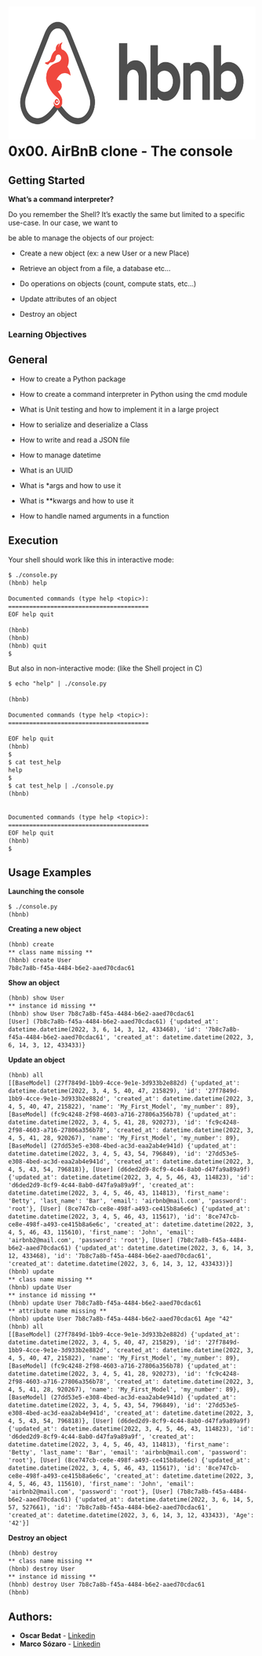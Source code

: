 <h1><img src="images/hbnb img.png" alt="logo python" width="650" height="270"><br/><b>0x00. AirBnB clone - The console</b></h1>

## Getting Started

 
**What’s a command interpreter?**

Do you remember the Shell? It’s exactly the same but limited to a specific use-case. In our case, we want to

be able to manage the objects of our project:

  

- Create a new object (ex: a new User or a new Place)

- Retrieve an object from a file, a database etc…

- Do operations on objects (count, compute stats, etc…)

- Update attributes of an object

- Destroy an object

  

### Learning Objectives

  

## General

 - How to create a Python package
   
  - How to create a command interpreter in Python using the cmd module
   
   - What is Unit testing and how to implement it in a large project
   
   - How to serialize and deserialize a Class
   
   - How to write and read a JSON file
   
   - How to manage datetime
   
   - What is an UUID
   
   - What is *args and how to use it
   
   - What is **kwargs and how to use it
   
   - How to handle named arguments in a function

  
  

## Execution

  
Your shell should work like this in interactive mode:

  
```
$ ./console.py
(hbnb) help

Documented commands (type help <topic>):
========================================
EOF help quit

(hbnb)
(hbnb)
(hbnb) quit
$
```

But also in non-interactive mode: (like the Shell project in C)

```
$ echo "help" | ./console.py

(hbnb)

Documented commands (type help <topic>):
========================================

EOF help quit
(hbnb)
$
$ cat test_help
help
$
$ cat test_help | ./console.py
(hbnb)

  
Documented commands (type help <topic>):
========================================
EOF help quit
(hbnb)
$

```

## Usage Examples

**Launching the console**
```
$ ./console.py
(hbnb) 
```
**Creating a new object**
```
(hbnb) create
** class name missing **
(hbnb) create User
7b8c7a8b-f45a-4484-b6e2-aaed70cdac61
```
**Show an object**
```
(hbnb) show User
** instance id missing **
(hbnb) show User 7b8c7a8b-f45a-4484-b6e2-aaed70cdac61
[User] (7b8c7a8b-f45a-4484-b6e2-aaed70cdac61) {'updated_at': datetime.datetime(2022, 3, 6, 14, 3, 12, 433468), 'id': '7b8c7a8b-f45a-4484-b6e2-aaed70cdac61', 'created_at': datetime.datetime(2022, 3, 6, 14, 3, 12, 433433)}
```
**Update an object**
```
(hbnb) all
[[BaseModel] (27f7849d-1bb9-4cce-9e1e-3d933b2e882d) {'updated_at': datetime.datetime(2022, 3, 4, 5, 40, 47, 215829), 'id': '27f7849d-1bb9-4cce-9e1e-3d933b2e882d', 'created_at': datetime.datetime(2022, 3, 4, 5, 40, 47, 215822), 'name': 'My_First_Model', 'my_number': 89}, [BaseModel] (fc9c4248-2f98-4603-a716-27806a356b78) {'updated_at': datetime.datetime(2022, 3, 4, 5, 41, 28, 920273), 'id': 'fc9c4248-2f98-4603-a716-27806a356b78', 'created_at': datetime.datetime(2022, 3, 4, 5, 41, 28, 920267), 'name': 'My_First_Model', 'my_number': 89}, [BaseModel] (27dd53e5-e308-4bed-ac3d-eaa2ab4e941d) {'updated_at': datetime.datetime(2022, 3, 4, 5, 43, 54, 796849), 'id': '27dd53e5-e308-4bed-ac3d-eaa2ab4e941d', 'created_at': datetime.datetime(2022, 3, 4, 5, 43, 54, 796818)}, [User] (d6ded2d9-8cf9-4c44-8ab0-d47fa9a89a9f) {'updated_at': datetime.datetime(2022, 3, 4, 5, 46, 43, 114823), 'id': 'd6ded2d9-8cf9-4c44-8ab0-d47fa9a89a9f', 'created_at': datetime.datetime(2022, 3, 4, 5, 46, 43, 114813), 'first_name': 'Betty', 'last_name': 'Bar', 'email': 'airbnb@mail.com', 'password': 'root'}, [User] (8ce747cb-ce8e-498f-a493-ce415b8a6e6c) {'updated_at': datetime.datetime(2022, 3, 4, 5, 46, 43, 115617), 'id': '8ce747cb-ce8e-498f-a493-ce415b8a6e6c', 'created_at': datetime.datetime(2022, 3, 4, 5, 46, 43, 115610), 'first_name': 'John', 'email': 'airbnb2@mail.com', 'password': 'root'}, [User] (7b8c7a8b-f45a-4484-b6e2-aaed70cdac61) {'updated_at': datetime.datetime(2022, 3, 6, 14, 3, 12, 433468), 'id': '7b8c7a8b-f45a-4484-b6e2-aaed70cdac61', 'created_at': datetime.datetime(2022, 3, 6, 14, 3, 12, 433433)}]
(hbnb) update
** class name missing **
(hbnb) update User
** instance id missing **
(hbnb) update User 7b8c7a8b-f45a-4484-b6e2-aaed70cdac61
** attribute name missing **
(hbnb) update User 7b8c7a8b-f45a-4484-b6e2-aaed70cdac61 Age "42"
(hbnb) all
[[BaseModel] (27f7849d-1bb9-4cce-9e1e-3d933b2e882d) {'updated_at': datetime.datetime(2022, 3, 4, 5, 40, 47, 215829), 'id': '27f7849d-1bb9-4cce-9e1e-3d933b2e882d', 'created_at': datetime.datetime(2022, 3, 4, 5, 40, 47, 215822), 'name': 'My_First_Model', 'my_number': 89}, [BaseModel] (fc9c4248-2f98-4603-a716-27806a356b78) {'updated_at': datetime.datetime(2022, 3, 4, 5, 41, 28, 920273), 'id': 'fc9c4248-2f98-4603-a716-27806a356b78', 'created_at': datetime.datetime(2022, 3, 4, 5, 41, 28, 920267), 'name': 'My_First_Model', 'my_number': 89}, [BaseModel] (27dd53e5-e308-4bed-ac3d-eaa2ab4e941d) {'updated_at': datetime.datetime(2022, 3, 4, 5, 43, 54, 796849), 'id': '27dd53e5-e308-4bed-ac3d-eaa2ab4e941d', 'created_at': datetime.datetime(2022, 3, 4, 5, 43, 54, 796818)}, [User] (d6ded2d9-8cf9-4c44-8ab0-d47fa9a89a9f) {'updated_at': datetime.datetime(2022, 3, 4, 5, 46, 43, 114823), 'id': 'd6ded2d9-8cf9-4c44-8ab0-d47fa9a89a9f', 'created_at': datetime.datetime(2022, 3, 4, 5, 46, 43, 114813), 'first_name': 'Betty', 'last_name': 'Bar', 'email': 'airbnb@mail.com', 'password': 'root'}, [User] (8ce747cb-ce8e-498f-a493-ce415b8a6e6c) {'updated_at': datetime.datetime(2022, 3, 4, 5, 46, 43, 115617), 'id': '8ce747cb-ce8e-498f-a493-ce415b8a6e6c', 'created_at': datetime.datetime(2022, 3, 4, 5, 46, 43, 115610), 'first_name': 'John', 'email': 'airbnb2@mail.com', 'password': 'root'}, [User] (7b8c7a8b-f45a-4484-b6e2-aaed70cdac61) {'updated_at': datetime.datetime(2022, 3, 6, 14, 5, 57, 527661), 'id': '7b8c7a8b-f45a-4484-b6e2-aaed70cdac61', 'created_at': datetime.datetime(2022, 3, 6, 14, 3, 12, 433433), 'Age': '42'}]
```
**Destroy an object**
```
(hbnb) destroy
** class name missing **
(hbnb) destroy User
** instance id missing **
(hbnb) destroy User 7b8c7a8b-f45a-4484-b6e2-aaed70cdac61
(hbnb)
```

## Authors:

* **Oscar Bedat** - [Linkedin](https://www.linkedin.com/in/oscarbedat/)
* **Marco Sózaro** - [Linkedin](https://www.linkedin.com/in/marco-s%C3%B3zaro-76826364/)
